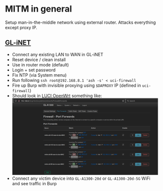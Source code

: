 # MITM in general
Setup man-in-the-middle network using external router. Attacks everything except proxy IP.

## [GL-iNET](https://www.gl-inet.com/products/gl-a1300/)
* Connect any existing LAN to WAN in GL-iNET
* Reset device / clean install
* Use in router mode (default)
* Login + set password
* Fix NTP (via System menu)
* Run following `ssh root@192.168.8.1 'ash -s' < uci-firewall`
* Fire up Burp with invisible proxying using `$DAPROXY` IP (defined in `uci-firewall`)
* Should look in [LUCI OpenWrt](http://192.168.8.1/cgi-bin/luci) something like:
![port forward rules](firewall.png)
* Connect any victim device into `GL-A1300-20d` or `GL-A1300-20d-5G` WiFi and see traffic in Burp
